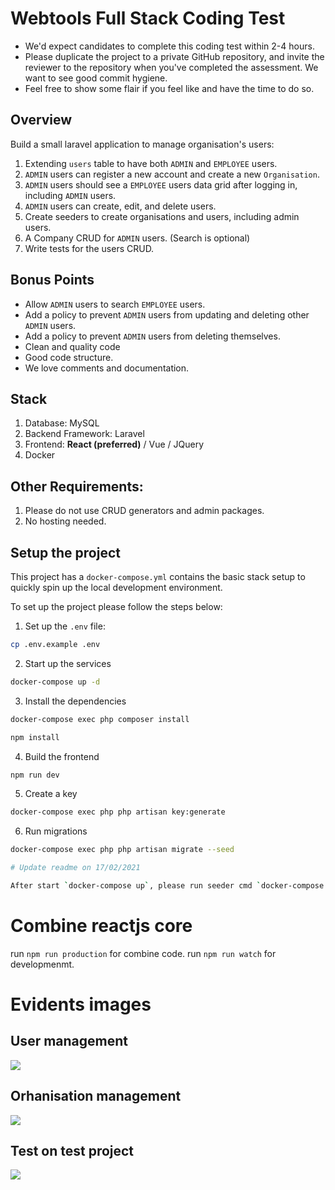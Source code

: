 # Webtools Full Stack Coding Test

- We'd expect candidates to complete this coding test within 2-4 hours.
- Please duplicate the project to a private GitHub repository, and invite the reviewer to the repository when you've completed the assessment. We want to see good commit hygiene.
- Feel free to show some flair if you feel like and have the time to do so.

## Overview

Build a small laravel application to manage organisation's users:

1. Extending `users` table to have both `ADMIN` and `EMPLOYEE` users.
1. `ADMIN` users can register a new account and create a new `Organisation`.
1. `ADMIN` users should see a `EMPLOYEE` users data grid after logging in, including `ADMIN` users.
1. `ADMIN` users can create, edit, and delete users.
1. Create seeders to create organisations and users, including admin users.
1. A Company CRUD for `ADMIN` users. (Search is optional)
1. Write tests for the users CRUD.

## Bonus Points

- Allow `ADMIN` users to search `EMPLOYEE` users.
- Add a policy to prevent `ADMIN` users from updating and deleting other `ADMIN` users.
- Add a policy to prevent `ADMIN` users from deleting themselves.
- Clean and quality code
- Good code structure.
- We love comments and documentation.

## Stack

1. Database: MySQL
2. Backend Framework: Laravel
3. Frontend: **React (preferred)** / Vue / JQuery
4. Docker

## Other Requirements:

1. Please do not use CRUD generators and admin packages.
2. No hosting needed.

## Setup the project

This project has a `docker-compose.yml` contains the basic stack setup to quickly spin up the local development environment.

To set up the project please follow the steps below:

1. Set up the `.env` file:

```bash
cp .env.example .env
```

2. Start up the services

```bash
docker-compose up -d
```

3. Install the dependencies

```bash
docker-compose exec php composer install

npm install
```

4. Build the frontend

```bash
npm run dev
```

5. Create a key

```bash
docker-compose exec php php artisan key:generate
```

6. Run migrations

```bash
docker-compose exec php php artisan migrate --seed

# Update readme on 17/02/2021

After start `docker-compose up`, please run seeder cmd `docker-compose exec php php artisan migrate:refresh --seed`
```

# Combine reactjs core

run `npm run production` for combine code.
run `npm run watch` for developmenmt.

# Evidents images
## User management
![](full-stack-coding-test-master/user.png)

## Orhanisation management
![](full-stack-coding-test-master/org.png)

## Test on test project
![](full-stack-coding-test-master/test.png)
